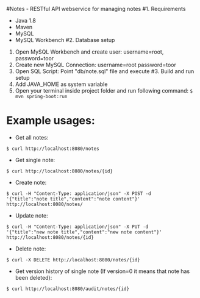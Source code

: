 #Notes - RESTful API webservice for managing notes
#1. Requirements
- Java 1.8
- Maven
- MySQL
- MySQL Workbench
#2. Database setup
1. Open MySQL Workbench and create user: username=root, password=toor
2. Create new MySQL Connection: username=root password=toor
3. Open SQL Script: Point "db/note.sql" file and execute
#3. Build and run setup
1. Add JAVA_HOME as system variable
2. Open your terminal inside project folder and run following command: ```$ mvn spring-boot:run```
# Example usages:
- Get all notes:
```
$ curl http://localhost:8080/notes
```
- Get single note:
```
$ curl http://localhost:8080/notes/{id}
```
- Create note:
```
$ curl -H "Content-Type: application/json" -X POST -d 
'{"title":"note title","content":"note content"}' http://localhost:8080/notes/
```
- Update note:
```
$ curl -H "Content-Type: application/json" -X PUT -d 
'{"title":"new note title","content":"new note content"}' http://localhost:8080/notes/{id}
```
- Delete note:
```
$ curl -X DELETE http://localhost:8080/notes/{id}
```
- Get version history of single note (If version=0 it means that note has been deleted):
```
$ curl http://localhost:8080/audit/notes/{id}
```